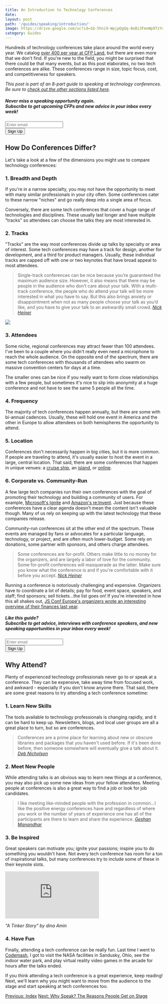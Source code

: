 ```yaml
---
title: An Introduction to Technology Conferences
date:
layout: post
path: '/guides/speaking/introduction/'
image: https://drive.google.com/uc?id=1Q-5hni9-WpjpQgQq-8oBi3FmnWp9TzYq
category: Guides
---
```


Hundreds of technology conferences take place around the world every year. We catalog [over 400 per year at CFP Land](/blog/data), but there are even more that we don't find. If you're new to the field, you might be surprised that there could be that many events, but as this post elaborates, no two tech conferences are alike. These conferences range in size, topic focus, cost, and competitiveness for speakers.

<!--more-->

_This post is part of an 8-part guide to speaking at technology conferences. Be sure to [check out the other sections listed here](../)._

<div class="card bg-info-light mb-3">
<div class="card-body">
  <h5 class="card-title">
    <strong>Never miss a speaking opportunity again.</strong><br/>
    Subscribe to get upcoming CFPs and new advice in your inbox every week!
  </h5>
  <form
    class="row"
    action="https://cfpland.us15.list-manage.com/subscribe/post?u=4eba8b205fc13380cd3e6f3fc&amp;id=258f553f4e"
    method="post"
  >
    <div class="col-sm-12 col-md-8">
      <input
        name="EMAIL"
        type="email"
        class="form-control mb-2"
        id="emailInput"
        aria-label="Enter email to get CFPs in your inbox every week"
        placeholder="Enter email"
        required
      />
    </div>
    <div class="col-sm-12 col-md-3">
      <button type="submit" class="btn btn-secondary btn-block mb-2">
        Sign Up
      </button>
    </div>
  </form>
</div>
</div>

## How Do Conferences Differ?

Let's take a look at a few of the dimensions you might use to compare technology conferences:

### 1. Breadth and Depth

If you're in a narrow specialty, you may not have the opportunity to meet with many similar professionals in your city often. Some conferences cater to these narrow "niches" and go really deep into a single area of focus.

Conversely, there are some tech conferences that cover a huge range of technologies and disciplines. These usually last longer and have multiple "tracks" so attendees can choose the talks they are most interested in.

### 2. Tracks

"Tracks" are the way most conferences divide up talks by specialty or area of interest. Some tech conferences may have a track for design, another for development, and a third for product managers. Usually, these individual tracks are capped off with one or two keynotes that have broad appeal to most attendees.

> Single-track conferences can be nice because you’re guaranteed the maximum audience size. However, it also means that there may be people in the audience who don’t care about your talk. With a multi-track conference, the people who do attend your talk will be more interested in what you have to say. But this also brings anxiety or disappointment when not as many people choose your talk as you’d like, and you have to give your talk to an awkwardly small crowd.
> _[Nick Heiner](https://hackernoon.com/how-and-why-to-speak-at-tech-conferences-1d50a3f548e0)_

![](https://i.imgur.com/4ho1VrO.jpg)

### 3. Attendees

Some niche, regional conferences may attract fewer than 100 attendees. I've been to a couple where you didn't really even need a microphone to reach the whole audience. On the opposite end of the spectrum, there are some tech conferences with thousands of attendees who swarm on massive convention centers for days at a time.

The smaller ones can be nice if you really want to form close relationships with a few people, but sometimes it's nice to slip into anonymity at a huge conference and not have to see the same 5 people all the time.

### 4. Frequency

The majority of tech conferences happen annually, but there are some with bi-annual cadences. Usually, these will hold one event in America and the other in Europe to allow attendees on both hemispheres the opportunity to attend.

### 5. Location

Conferences don't necessarily happen in big cities, but it is more common. If people are traveling to attend, it's usually easier to host the event in a large, central location. That said, there are some conferences that happen in unique venues: a [cruise ship](https://www.codercruise.com/), an [island](https://www.atechconference.com/), or [online](https://nomadphp.com/).

### 6. Corporate vs. Community-Run

A few large tech companies run their own conferences with the goal of promoting their technology and building a community of users. For example, [Microsoft's Ignite](https://www.microsoft.com/en-us/ignite) and [Amazon's re:Invent](https://reinvent.awsevents.com/). Just because these conferences have a clear agenda doesn't mean the content isn't valuable though. Many of us rely on keeping up with the latest technology that these companies release.

Community-run conferences sit at the other end of the spectrum. These events are managed by fans or advocates for a particular language, technology, or project, and are often much lower-budget. Some rely on donations, some partner with sponsors, and others charge attendees.

> Some conferences are for-profit. Others make little to no money for the organizers, and are largely a labor of love for the community. Some for-profit conferences will masquerade as the latter. Make sure you know what the conference is and if you’re comfortable with it before you accept.
> _[Nick Heiner](https://hackernoon.com/how-and-why-to-speak-at-tech-conferences-1d50a3f548e0)_

Running a conference is notoriously challenging and expensive. Organizers have to coordinate a lot of details; pay for food, event space, speakers, and staff; find sponsors; sell tickets...the list goes on! If you're interested in how this all shakes out, [JS Conf Europe's organizers wrote an interesting overview of their finances last year](https://2019.jsconf.eu/news/the-jsconf-cssconf-eu-finances/).

<div class="card bg-info-light mb-3">
<div class="card-body">
  <h5 class="card-title">
    <strong>Like this guide?</strong><br/>
    Subscribe to get advice, interviews with conference speakers, and new speaking opportunities in your inbox every week!
  </h5>
  <form
    class="row"
    action="https://cfpland.us15.list-manage.com/subscribe/post?u=4eba8b205fc13380cd3e6f3fc&amp;id=258f553f4e"
    method="post"
  >
    <div class="col-sm-12 col-md-8">
      <input
        name="EMAIL"
        type="email"
        class="form-control mb-2"
        id="emailInput"
        aria-label="Enter email to get CFPs in your inbox every week"
        placeholder="Enter email"
        required
      />
    </div>
    <div class="col-sm-12 col-md-3">
      <button type="submit" class="btn btn-secondary btn-block mb-2">
        Sign Up
      </button>
    </div>
  </form>
</div>
</div>

## Why Attend?

Plenty of experienced technology professionals never go to or speak at a conference. They can be expensive, take away time from focused work, and awkward - especially if you don't know anyone there. That said, there are some great reasons to try attending a tech conference sometime:

### 1. Learn New Skills

The tools available to technology professionals is changing rapidly, and it can be hard to keep up. Newsletters, blogs, and local user groups are all a great place to turn, but so are conferences.

> Conferences are a prime place for learning about new or obscure libraries and packages that you haven't used before. If it's been done before, then someone somewhere will eventually give a talk about it.
> _[Deb Nicholson](https://opensource.com/life/16/2/attending-technical-conferences-whats-big-deal)_

### 2. Meet New People

While attending talks is an obvious way to learn new things at a conference, you may also pick up some new ideas from your fellow attendees. Meeting people at conferences is also a great way to find a job or look for job candidates.

> I like meeting like-minded people with the profession in common...I like the positive energy conferences have and regardless of where you work or the number of years of experience one has all of the participants are there to learn and share the experience.
> _[Geshan Manandhar](https://www.cfpland.com/blog/speakers-story-geshan-manandhar/)_

### 3. Be Inspired

Great speakers can motivate you; ignite your passions; inspire you to do something you wouldn't have. Not every tech conference has room for a ton of inspirational talks, but many conferences try to include some of these in their keynote slots.

<div class='embed-container'><iframe src='https://www.youtube.com/embed/dYlT4lU5pb4' frameborder='0' allowfullscreen></iframe></div>

_"A Tinker Story" by dina Amin_

### 4. Have Fun

Finally, attending a tech conference can be really fun. Last time I went to [Codemash](https://www.codemash.org/), I got to visit the NASA facilities in Sandusky, Ohio, see the indoor water park, and play virtual reality video games in the arcade for hours after the talks ended.

If you think attending a tech conference is a great experience, keep reading! Next, we'll learn why you might want to move from the audience to the stage and start speaking at tech conferences too.

<a class="text-left d-block" href="../">Previous: Index</a>
<a class="text-right d-block" href="../why-speak/">Next: Why Speak? The Reasons People Get on Stage</a>
